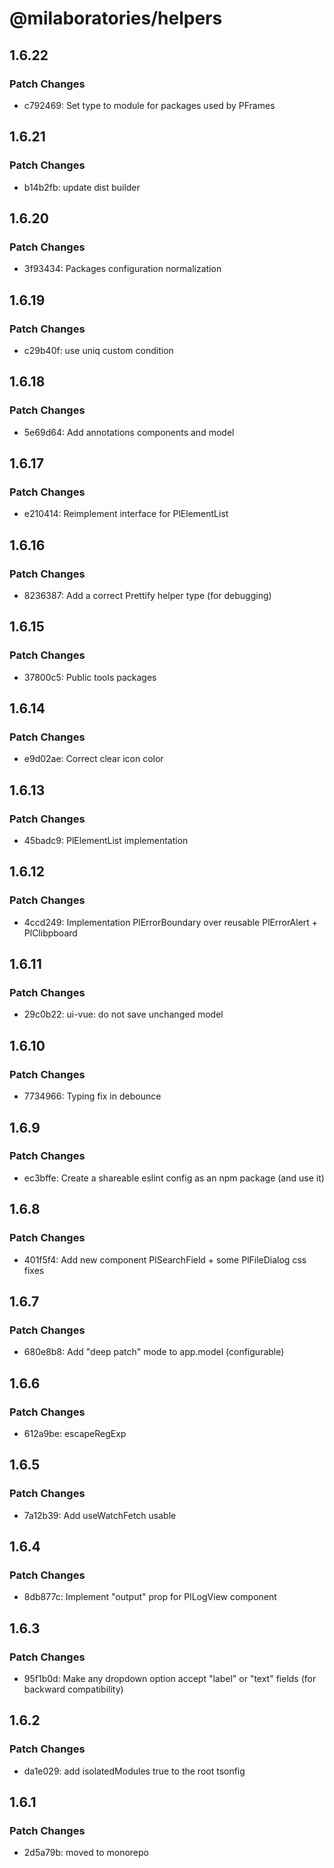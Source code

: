 # @milaboratories/helpers

## 1.6.22

### Patch Changes

- c792469: Set type to module for packages used by PFrames

## 1.6.21

### Patch Changes

- b14b2fb: update dist builder

## 1.6.20

### Patch Changes

- 3f93434: Packages configuration normalization

## 1.6.19

### Patch Changes

- c29b40f: use uniq custom condition

## 1.6.18

### Patch Changes

- 5e69d64: Add annotations components and model

## 1.6.17

### Patch Changes

- e210414: Reimplement interface for PlElementList

## 1.6.16

### Patch Changes

- 8236387: Add a correct Prettify helper type (for debugging)

## 1.6.15

### Patch Changes

- 37800c5: Public tools packages

## 1.6.14

### Patch Changes

- e9d02ae: Correct clear icon color

## 1.6.13

### Patch Changes

- 45badc9: PlElementList implementation

## 1.6.12

### Patch Changes

- 4ccd249: Implementation PlErrorBoundary over reusable PlErrorAlert + PlClibpboard

## 1.6.11

### Patch Changes

- 29c0b22: ui-vue: do not save unchanged model

## 1.6.10

### Patch Changes

- 7734966: Typing fix in debounce

## 1.6.9

### Patch Changes

- ec3bffe: Create a shareable eslint config as an npm package (and use it)

## 1.6.8

### Patch Changes

- 401f5f4: Add new component PlSearchField + some PlFileDialog css fixes

## 1.6.7

### Patch Changes

- 680e8b8: Add "deep patch" mode to app.model (configurable)

## 1.6.6

### Patch Changes

- 612a9be: escapeRegExp

## 1.6.5

### Patch Changes

- 7a12b39: Add useWatchFetch usable

## 1.6.4

### Patch Changes

- 8db877c: Implement "output" prop for PlLogView component

## 1.6.3

### Patch Changes

- 95f1b0d: Make any dropdown option accept "label" or "text" fields (for backward compatibility)

## 1.6.2

### Patch Changes

- da1e029: add isolatedModules true to the root tsonfig

## 1.6.1

### Patch Changes

- 2d5a79b: moved to monorepo
